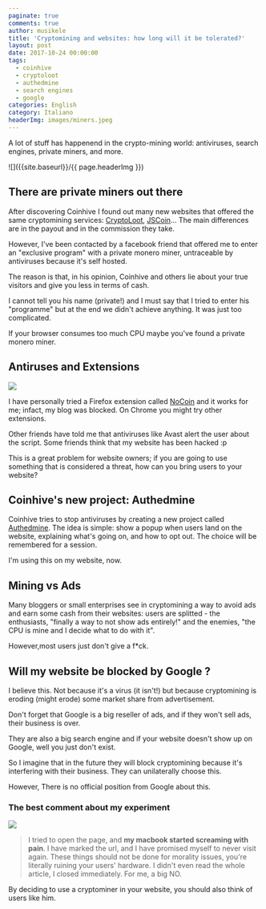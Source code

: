 ```yaml
---
paginate: true
comments: true
author: musikele
title: 'Cryptomining and websites: how long will it be tolerated?'
layout: post
date: 2017-10-24 00:00:00
tags:
  - coinhive
  - cryptoloot
  - authedmine
  - search engines
  - google
categories: English
category: Italiano
headerImg: images/miners.jpeg
---
```

A lot of stuff has happenend in the crypto-mining world: antiviruses, search engines, private miners, and more.

![]({{site.baseurl}}/{{ page.headerImg }})

<!--more-->

## There are private miners out there

After discovering Coinhive I found out many new websites that offered the same cryptomining services: [CryptoLoot](https://www.crypto-loot.com/ "Crypto-Loot"), [JSCoin](https://jsecoin.com/)... The main differences are in the payout and in the commission they take.

However, I've been contacted by a facebook friend that offered me to enter an "exclusive program" with a private monero miner, untraceable by antiviruses because it's self hosted.

The reason is that, in his opinion, Coinhive and others lie about your true visitors and give you less in terms of cash.

I cannot tell you his name (private!) and I must say that I tried to enter his "programme" but at the end we didn't achieve anything. It was just too complicated.

If your browser consumes too much CPU maybe you've found a private monero miner.

## Antiruses and Extensions

![]({{site.baseurl}}/images/antivirus-mining.png)

I have personally tried a Firefox extension called [NoCoin](https://addons.mozilla.org/it/firefox/addon/no-coin/) and it works for me; infact, my blog was blocked. On Chrome you might try other extensions. 

Other friends have told me that antiviruses like Avast alert the user about the script. Some friends think that my website has been hacked :p

This is a great problem for website owners; if you are going to use something that is considered a threat, how can you bring users to your website?

## Coinhive's new project: Authedmine

Coinhive tries to stop antiviruses by creating a new project called [Authedmine](https://authedmine.com/). The idea is simple: show a popup when users land on the website, explaining what's going on, and how to opt out. The choice will be remembered for a session.

I'm using this on my website, now.

## Mining vs Ads

Many bloggers or small enterprises see in cryptomining a way to avoid ads and earn some cash from their websites: users are splitted - the enthusiasts, "finally a way to not show ads entirely!" and the enemies, "the CPU is mine and I decide what to do with it".

However,most users just don't give a f\*ck.

## Will my website be blocked by Google ?

I believe this. Not because it's a virus (it isn't!) but because cryptomining is eroding (might erode) some market share from advertisement.

Don't forget that Google is a big reseller of ads, and if they won't sell ads, their business is over.

They are also a big search engine and if your website doesn't show up on Google, well you just don't exist.

So I imagine that in the future they will block cryptomining because it's interfering with their business. They can unilaterally choose this.

However, There is no official position from Google about this.

### The best comment about my experiment

![]({{site.baseurl}}/images/mining-best-comment.PNG)

> I tried to open the page, and **my macbook started screaming with pain**. I have marked the url, and I have promised myself to never visit again. These things should not be done for morality issues, you're literally ruining your users' hardware. I didn't even read the whole article, I closed immediately. For me, a big NO.

By deciding to use a cryptominer in your website, you should also think of users like him.